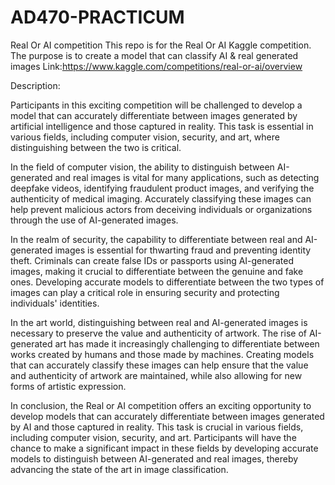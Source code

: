 # AD470-PRACTICUM

Real Or AI competition
This repo is for the Real Or AI Kaggle competition. The purpose is to create a model that can classify AI & real generated images
Link:https://www.kaggle.com/competitions/real-or-ai/overview 

Description:


Participants in this exciting competition will be challenged to develop a model that can accurately differentiate between images generated by artificial intelligence and those captured in reality. This task is essential in various fields, including computer vision, security, and art, where distinguishing between the two is critical.

In the field of computer vision, the ability to distinguish between AI-generated and real images is vital for many applications, such as detecting deepfake videos, identifying fraudulent product images, and verifying the authenticity of medical imaging. Accurately classifying these images can help prevent malicious actors from deceiving individuals or organizations through the use of AI-generated images.

In the realm of security, the capability to differentiate between real and AI-generated images is essential for thwarting fraud and preventing identity theft. Criminals can create false IDs or passports using AI-generated images, making it crucial to differentiate between the genuine and fake ones. Developing accurate models to differentiate between the two types of images can play a critical role in ensuring security and protecting individuals' identities.


In the art world, distinguishing between real and AI-generated images is necessary to preserve the value and authenticity of artwork. The rise of AI-generated art has made it increasingly challenging to differentiate between works created by humans and those made by machines. Creating models that can accurately classify these images can help ensure that the value and authenticity of artwork are maintained, while also allowing for new forms of artistic expression.


In conclusion, the Real or AI competition offers an exciting opportunity to develop models that can accurately differentiate between images generated by AI and those captured in reality. This task is crucial in various fields, including computer vision, security, and art. Participants will have the chance to make a significant impact in these fields by developing accurate models to distinguish between AI-generated and real images, thereby advancing the state of the art in image classification.

